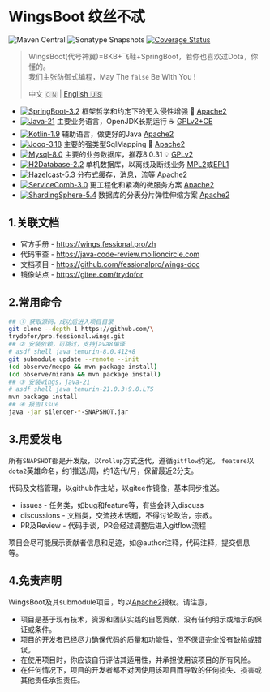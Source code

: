 # WingsBoot 纹丝不忒

![Maven Central](https://img.shields.io/maven-central/v/pro.fessional/wings?color=00DD00)
![Sonatype Snapshots](https://img.shields.io/nexus/s/pro.fessional/wings?server=https%3A%2F%2Foss.sonatype.org)
[![Coverage Status](https://coveralls.io/repos/github/trydofor/professional-wings/badge.svg)](https://coveralls.io/github/trydofor/professional-wings)

> WingsBoot(代号神翼)=BKB+飞鞋+SpringBoot，若你也喜欢过Dota，你懂的。  
> 我们主张防御式编程，May The `false` Be With You !
> 
> 中文 🇨🇳 | [English 🇺🇸](readme.md)

* [![SpringBoot-3.2](https://img.shields.io/badge/springboot-3.2-green?logo=springboot)](https://spring.io/projects/spring-boot) 框架哲学和约定下的无入侵性增强 🌱 [Apache2]
* [![Java-21](https://img.shields.io/badge/java-21-gold)](https://adoptium.net/temurin/releases/?version=11) 主要业务语言，OpenJDK长期运行 ☕️ [GPLv2+CE]
* [![Kotlin-1.9](https://img.shields.io/badge/kotlin-1.9-gold)](https://kotlinlang.org/docs/reference/) 辅助语言，做更好的Java [Apache2]
* [![Jooq-3.18](https://img.shields.io/badge/jooq-3.18-cyan)](https://www.jooq.org/download/)  主要的强类型SqlMapping 🏅 [Apache2]
* [![Mysql-8.0](https://img.shields.io/badge/mysql-8.0-blue)](https://dev.mysql.com/downloads/mysql/) 主要的业务数据库，推荐8.0.31 💡 [GPLv2]
* [![H2Database-2.2](https://img.shields.io/badge/h2db-2.2-blue)](https://h2database.com/html/main.html) 单机数据库，以离线及断线业务 [MPL2]或[EPL1]
* [![Hazelcast-5.3](https://img.shields.io/badge/hazelcast-5.3-violet)](https://docs.hazelcast.com/hazelcast/) 分布式缓存，消息，流等 [Apache2]
* [![ServiceComb-3.0](https://img.shields.io/badge/servicecomb-3.0-violet)](https://servicecomb.apache.org) 更工程化和紧凑的微服务方案 [Apache2]
* [![ShardingSphere-5.4](https://img.shields.io/badge/shardingsphere-5.4-violet)](https://shardingsphere.apache.org) 数据库的分表分片弹性伸缩方案 [Apache2]

[Apache2]: https://www.apache.org/licenses/LICENSE-2.0
[GPLv2+CE]: https://openjdk.org/legal/gplv2+ce.html
[GPLv2]: http://www.gnu.org/licenses/old-licenses/gpl-2.0.html
[MPL2]: https://www.mozilla.org/MPL/2.0
[EPL1]: https://opensource.org/licenses/eclipse-1.0.php

## 1.关联文档

* 官方手册 - <https://wings.fessional.pro/zh>
* 代码审查 - <https://java-code-review.moilioncircle.com>
* 文档项目 - <https://github.com/fessionalpro/wings-doc>
* 镜像站点 - <https://gitee.com/trydofor>

## 2.常用命令

```bash
## ① 获取源码，成功后进入项目目录
git clone --depth 1 https://github.com/\
trydofor/pro.fessional.wings.git
## ② 安装依赖，可跳过，支持java8编译
# asdf shell java temurin-8.0.412+8
git submodule update --remote --init
(cd observe/meepo && mvn package install)
(cd observe/mirana && mvn package install)
## ③ 安装wings，java-21
# asdf shell java temurin-21.0.3+9.0.LTS
mvn package install
## ④ 报告Issue
java -jar silencer-*-SNAPSHOT.jar
```

## 3.用爱发电

所有`SNAPSHOT`都是开发版，以`rollup`方式迭代，遵循`gitflow`约定。
`feature`以`dota2`英雄命名，约1推送/周，约1迭代/月，保留最近2分支。

代码及文档管理，以github作主站，以gitee作镜像，基本同步推送。

* issues - 任务类，如bug和feature等，有些会转入discuss
* discussions - 文档类，交流技术话题，不得讨论政治，宗教。
* PR及Review - 代码手谈，PR会经过调整后进入gitflow流程

项目会尽可能展示贡献者信息和足迹，如@author注释，代码注释，提交信息等。

## 4.免责声明

WingsBoot及其submodule项目，均以[Apache2]授权。请注意，

* 项目是基于现有技术，资源和团队实践的自愿贡献，没有任何明示或暗示的保证或条件。
* 项目的开发者已经尽力确保代码的质量和功能性，但不保证完全没有缺陷或错误。
* 在使用项目时，你应该自行评估其适用性，并承担使用该项目的所有风险。
* 在任何情况下，项目的开发者都不对因使用该项目而导致的任何损失、损害或其他责任承担责任。
